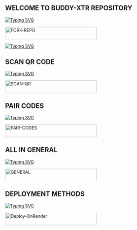 

## WELCOME TO BUDDY-XTR REPOSITORY

  
[![Typing SVG](https://readme-typing-svg.herokuapp.com?font=Rockstar-ExtraBold&color=blue&lines=𝗙𝗢𝗥𝗞+𝗔𝗡𝗗+𝗦𝗧𝗔𝗥+𝗥𝗘𝗣𝗢)](https://git.io/typing-svg)
 

   
   <a href="https://github.com/carl24tech/Buddy-XTR/fork"><img title="FORK-REPO" src="https://img.shields.io/badge/FORK-REPO-h?color=magenta&style=for-the-badge&logo=audi" width="297" height="40.45"/></a></p>




[![Typing SVG](https://readme-typing-svg.herokuapp.com?font=Rockstar-ExtraBold&color=blue&lines=GET+SESSION+ID)](https://git.io/typing-svg)

## SCAN QR CODE

[![Typing SVG](https://readme-typing-svg.herokuapp.com?font=Rockstar-ExtraBold&color=red&lines=SCAN+WITH+EXTERNAL+CAMERA)](https://git.io/typing-svg)

  <a href="https://for-buddy.onrender.com/qr"><img title="SCAN-QR" src="https://img.shields.io/badge/SCAN-QR-h?color=blue&style=for-the-badge&logo=scania" width="297" height="40.45"/></a></p>


## PAIR CODES

[![Typing SVG](https://readme-typing-svg.herokuapp.com?font=Rockstar-ExtraBold&color=blue&lines=USE+YOUR+NUMBER)](https://git.io/typing-svg)

 <a href="https://for-buddy.onrender.com/pair"><img title="PAIR-CODES" src="https://img.shields.io/badge/PAIR-CODES-h?color=black&style=for-the-badge&logo=apple" width="297" height="40.45"/></a></p>


## ALL IN GENERAL
 
[![Typing SVG](https://readme-typing-svg.herokuapp.com?font=Rockstar-ExtraBold&color=blue&lines=ALL+OPTIONS)](https://git.io/typing-svg)

<a href="https://for-buddy.onrender.com/"><img title="GENERAL" src="https://img.shields.io/badge/GENERAL-h?color=black&style=for-the-badge&logo=samsung" width="297" height="40.45"/></a></p>



## DEPLOYMENT METHODS

[![Typing SVG](https://readme-typing-svg.herokuapp.com?font=Rockstar-ExtraBold&color=green&lines=DEPLOY+ON+RENDER)](https://git.io/typing-svg)

 <a href="https://render.com/deploy?repo=https://github.com/carl24tech/Buddy-XTR"><img title="Deploy-OnRender" src="https://img.shields.io/badge/ON-RENDER-h?color=black&style=for-the-badge&logo=render" width="297" height="40.45"/></a></p>



